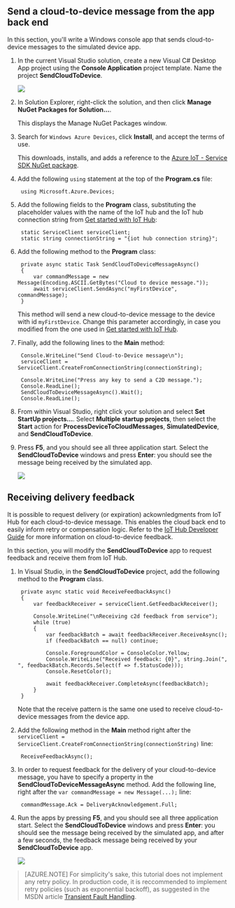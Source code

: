 ## Send a cloud-to-device message from the app back end

In this section, you'll write a Windows console app that sends cloud-to-device messages to the simulated device app.

1. In the current Visual Studio solution, create a new Visual C# Desktop App project using the **Console  Application** project template. Name the project **SendCloudToDevice**.

   	![][20]

2. In Solution Explorer, right-click the solution, and then click **Manage NuGet Packages for Solution...**. 

	This displays the Manage NuGet Packages window.

3. Search for `Windows Azure Devices`, click **Install**, and accept the terms of use. 

	This downloads, installs, and adds a reference to the [Azure IoT - Service SDK NuGet package].

4. Add the following `using` statement at the top of the **Program.cs** file:

		using Microsoft.Azure.Devices;

5. Add the following fields to the **Program** class, substituting the placeholder values with the name of the IoT hub and the IoT hub connection string from [Get started with IoT Hub]:

		static ServiceClient serviceClient;
        static string connectionString = "{iot hub connection string}";

6. Add the following method to the **Program** class:

		private async static Task SendCloudToDeviceMessageAsync()
        {
            var commandMessage = new Message(Encoding.ASCII.GetBytes("Cloud to device message."));
            await serviceClient.SendAsync("myFirstDevice", commandMessage);
        }

	This method will send a new cloud-to-device message to the device with id `myFirstDevice`. Change this parameter accordingly, in case you modified from the one used in [Get started with IoT Hub].

7. Finally, add the following lines to the **Main** method:

        Console.WriteLine("Send Cloud-to-Device message\n");
        serviceClient = ServiceClient.CreateFromConnectionString(connectionString);

        Console.WriteLine("Press any key to send a C2D message.");
        Console.ReadLine();
        SendCloudToDeviceMessageAsync().Wait();
        Console.ReadLine();

8. From within Visual Studio, right click your solution and select **Set StartUp projects...**. Select **Multiple startup projects**, then select the **Start** action for **ProcessDeviceToCloudMessages**, **SimulatedDevice**, and **SendCloudToDevice**.

9.  Press **F5**, and you should see all three application start. Select the **SendCloudToDevice** windows and press **Enter**: you should see the message being received by the simulated app.

    ![][21]

## Receiving delivery feedback
It is possible to request delivery (or expiration) ackownledgments from IoT Hub for each cloud-to-device message. This enables the cloud back end to easily inform retry or compensation logic. Refer to the [IoT Hub Developer Guide][IoT Hub Developer Guide - C2D] for more information on cloud-to-device feedback.

In this section, you will modify the **SendCloudToDevice** app to request feedback and receive them from IoT Hub.

1. In Visual Studio, in the **SendCloudToDevice** project, add the following method to the **Program** class.
   
        private async static void ReceiveFeedbackAsync()
        {
            var feedbackReceiver = serviceClient.GetFeedbackReceiver();

            Console.WriteLine("\nReceiving c2d feedback from service");
            while (true)
            {
                var feedbackBatch = await feedbackReceiver.ReceiveAsync();
                if (feedbackBatch == null) continue;

                Console.ForegroundColor = ConsoleColor.Yellow;
                Console.WriteLine("Received feedback: {0}", string.Join(", ", feedbackBatch.Records.Select(f => f.StatusCode)));
                Console.ResetColor();

                await feedbackReceiver.CompleteAsync(feedbackBatch);
            }
        }

    Note that the receive pattern is the same one used to receive cloud-to-device messages from the device app.

2. Add the following method in the **Main** method right after the `serviceClient = ServiceClient.CreateFromConnectionString(connectionString)` line:

        ReceiveFeedbackAsync();

3. In order to request feedback for the delivery of your cloud-to-device message, you have to specify a property in the **SendCloudToDeviceMessageAsync** method. Add the following line, right after the `var commandMessage = new Message(...);` line:

        commandMessage.Ack = DeliveryAcknowledgement.Full;

4.  Run the apps by pressing **F5**, and you should see all three application start. Select the **SendCloudToDevice** windows and press **Enter**: you should see the message being received by the simulated app, and after a few seconds, the feedback message being received by your **SendCloudToDevice** app.

    ![][22]

> [AZURE.NOTE] For simplicity's sake, this tutorial does not implement any retry policy. In production code, it is reccommended to implement retry policies (such as exponential backoff), as suggested in the MSDN article [Transient Fault Handling].

<!-- Links -->

[IoT Hub Developer Guide - C2D]: /documentation/articles/iot-hub-devguide#c2d
[Azure IoT - Service SDK NuGet package]: https://www.nuget.org/packages/Microsoft.Azure.Devices/
[Transient Fault Handling]: https://msdn.microsoft.com/zh-cn/library/hh680901(v=pandp.50).aspx
[Get started with IoT Hub]: /documentation/articles/iot-hub-csharp-csharp-getstarted

<!-- Images -->
[20]: ./media/iot-hub-c2d-cloud-csharp/create-identity-csharp1.png
[21]: ./media/iot-hub-c2d-cloud-csharp/sendc2d1.png
[22]: ./media/iot-hub-c2d-cloud-csharp/sendc2d2.png






